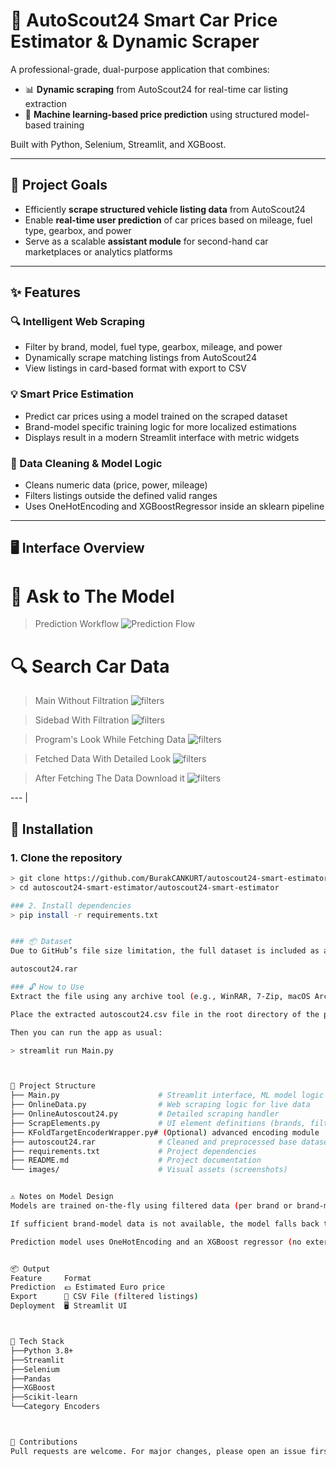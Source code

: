 # 🚗 AutoScout24 Smart Car Price Estimator & Dynamic Scraper

A professional-grade, dual-purpose application that combines:

- 📊 **Dynamic scraping** from AutoScout24 for real-time car listing extraction
- 🧠 **Machine learning-based price prediction** using structured model-based training

Built with Python, Selenium, Streamlit, and XGBoost.

---

## 🎯 Project Goals

- Efficiently **scrape structured vehicle listing data** from AutoScout24
- Enable **real-time user prediction** of car prices based on mileage, fuel type, gearbox, and power
- Serve as a scalable **assistant module** for second-hand car marketplaces or analytics platforms

---

## ✨ Features

### 🔍 Intelligent Web Scraping
- Filter by brand, model, fuel type, gearbox, mileage, and power
- Dynamically scrape matching listings from AutoScout24
- View listings in card-based format with export to CSV

### 💡 Smart Price Estimation
- Predict car prices using a model trained on the scraped dataset
- Brand-model specific training logic for more localized estimations
- Displays result in a modern Streamlit interface with metric widgets

### 🧪 Data Cleaning & Model Logic
- Cleans numeric data (price, power, mileage)
- Filters listings outside the defined valid ranges
- Uses OneHotEncoding and XGBoostRegressor inside an sklearn pipeline

---

## 🖥️ Interface Overview


# 🎯 **Ask to The Model** 
> Prediction Workflow
![Prediction Flow](images/predictor.gif)


# 🔍 **Search Car Data**

> Main Without Filtration
![filters](images/ss1.png) 

> Sidebad With Filtration
![filters](images/ss2.png) 

> Program's Look While Fetching Data
![filters](images/ss3.png) 

> Fetched Data With Detailed Look
![filters](images/ss4.png) 

> After Fetching The Data Download it
 ![filters](images/ss5.png) 

--- |


## 🚀 Installation

### 1. Clone the repository
```bash
> git clone https://github.com/BurakCANKURT/autoscout24-smart-estimator.git
> cd autoscout24-smart-estimator/autoscout24-smart-estimator

### 2. Install dependencies
> pip install -r requirements.txt


### 📦 Dataset
Due to GitHub’s file size limitation, the full dataset is included as a compressed .rar file:

autoscout24.rar

### 🔓 How to Use
Extract the file using any archive tool (e.g., WinRAR, 7-Zip, macOS Archive Utility).

Place the extracted autoscout24.csv file in the root directory of the project.

Then you can run the app as usual:

> streamlit run Main.py



📂 Project Structure
├── Main.py                      # Streamlit interface, ML model logic
├── OnlineData.py                # Web scraping logic for live data
├── OnlineAutoscout24.py         # Detailed scraping handler
├── ScrapElements.py             # UI element definitions (brands, filters)
├── KFoldTargetEncoderWrapper.py# (Optional) advanced encoding module
├── autoscout24.rar              # Cleaned and preprocessed base dataset / It should be here after extracting the .rar
├── requirements.txt             # Project dependencies
├── README.md                    # Project documentation
└── images/                      # Visual assets (screenshots)


⚠️ Notes on Model Design
Models are trained on-the-fly using filtered data (per brand or brand-model)

If sufficient brand-model data is not available, the model falls back to brand-only data

Prediction model uses OneHotEncoding and an XGBoost regressor (no external ML API required)


📦 Output
Feature	    Format
Prediction	💶 Estimated Euro price
Export	    📄 CSV File (filtered listings)
Deployment	🖥️ Streamlit UI



🧠 Tech Stack
├──Python 3.8+
├──Streamlit
├──Selenium
├──Pandas
├──XGBoost
├──Scikit-learn
└──Category Encoders



🤝 Contributions
Pull requests are welcome. For major changes, please open an issue first to discuss.

